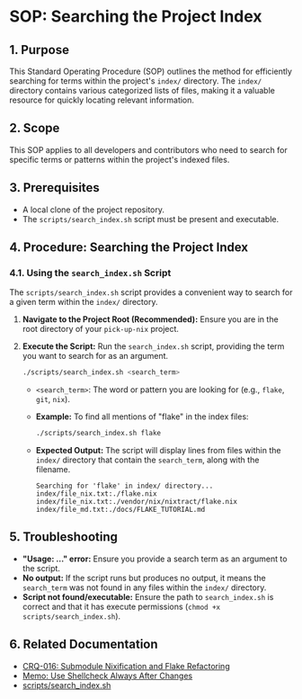 # SOP: Searching the Project Index

## 1. Purpose

This Standard Operating Procedure (SOP) outlines the method for efficiently searching for terms within the project's `index/` directory. The `index/` directory contains various categorized lists of files, making it a valuable resource for quickly locating relevant information.

## 2. Scope

This SOP applies to all developers and contributors who need to search for specific terms or patterns within the project's indexed files.

## 3. Prerequisites

*   A local clone of the project repository.
*   The `scripts/search_index.sh` script must be present and executable.

## 4. Procedure: Searching the Project Index

### 4.1. Using the `search_index.sh` Script

The `scripts/search_index.sh` script provides a convenient way to search for a given term within the `index/` directory.

1.  **Navigate to the Project Root (Recommended):**
    Ensure you are in the root directory of your `pick-up-nix` project.

2.  **Execute the Script:**
    Run the `search_index.sh` script, providing the term you want to search for as an argument.

    ```bash
    ./scripts/search_index.sh <search_term>
    ```

    *   `<search_term>`: The word or pattern you are looking for (e.g., `flake`, `git`, `nix`).

    *   **Example:** To find all mentions of "flake" in the index files:
        ```bash
        ./scripts/search_index.sh flake
        ```

    *   **Expected Output:**
        The script will display lines from files within the `index/` directory that contain the `search_term`, along with the filename.

        ```
        Searching for 'flake' in index/ directory...
        index/file_nix.txt:./flake.nix
        index/file_nix.txt:./vendor/nix/nixtract/flake.nix
        index/file_md.txt:./docs/FLAKE_TUTORIAL.md
        ```

## 5. Troubleshooting

*   **"Usage: ..." error:** Ensure you provide a search term as an argument to the script.
*   **No output:** If the script runs but produces no output, it means the `search_term` was not found in any files within the `index/` directory.
*   **Script not found/executable:** Ensure the path to `search_index.sh` is correct and that it has execute permissions (`chmod +x scripts/search_index.sh`).

## 6. Related Documentation

*   [CRQ-016: Submodule Nixification and Flake Refactoring](docs/crqs/CRQ_016_Submodule_Nixification.md)
*   [Memo: Use Shellcheck Always After Changes](docs/memos/Shellcheck_Always_After_Changes.md)
*   [scripts/search_index.sh](scripts/search_index.sh)
